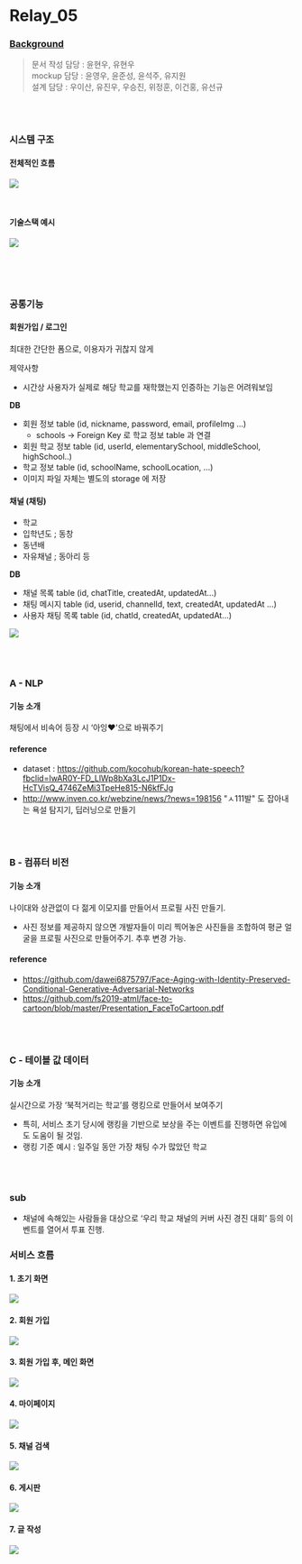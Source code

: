 # Relay_05

### [Background](https://github.com/boostcamp-2020/relay_05/blob/master/background.md)

> 문서 작성 담당 : 윤현우, 유현우<br>
> mockup 담당 : 윤영우, 윤준성, 윤석주, 유지원<br>
> 설계 담당 : 우이산, 유진우, 우승진, 위정훈, 이건홍, 유선규

<br><br>


### 시스템 구조

#### 전체적인 흐름

![](https://user-images.githubusercontent.com/47842964/89014082-f2f15200-d34f-11ea-82a2-5a55f534b731.png)

<br>

#### 기술스택 예시

![](https://miro.medium.com/max/1400/1*_-1gageYjU7cS9MihY0tnw.png)

<br><br><br>

### 공통기능

#### 회원가입 / 로그인

최대한 간단한 폼으로, 이용자가 귀찮지 않게

제약사항

- 시간상 사용자가 실제로 해당 학교를 재학했는지 인증하는 기능은 어려워보임

**DB**

- 회원 정보 table (id, nickname, password, email, profileImg ...)
  - schools -> Foreign Key 로 학교 정보 table 과 연결
- 회원 학교 정보 table (id, userId, elementarySchool, middleSchool, highSchool..)
- 학교 정보 table (id, schoolName, schoolLocation, ...)
- 이미지 파일 자체는 별도의 storage 에 저장

#### 채널 (채팅)

- 학교
- 입학년도 ; 동창
- 동년배
- 자유채널 ; 동아리 등

**DB**

- 채널 목록 table (id, chatTitle, createdAt, updatedAt...)
- 채팅 메시지 table (id, userid, channelId, text, createdAt, updatedAt ...)
- 사용자 채팅 목록 table (id, chatId, createdAt, updatedAt...)

![](https://user-images.githubusercontent.com/47842964/89019866-f3421b00-d358-11ea-8715-e2a19a49bb20.png)

<br>
<br>

### A - NLP

#### 기능 소개

채팅에서 비속어 등장 시 ‘아잉♥’으로 바꿔주기

#### reference

- dataset : https://github.com/kocohub/korean-hate-speech?fbclid=IwAR0Y-FD_LlWp8bXa3LcJ1P1Dx-HcTVisQ_4746ZeMi3TpeHe815-N6kfFJg
- http://www.inven.co.kr/webzine/news/?news=198156 "ㅅ111발" 도 잡아내는 욕설 탐지기, 딥러닝으로 만들기

<br>
<br>

### B - 컴퓨터 비전

#### 기능 소개

나이대와 상관없이 다 젊게 이모지를 만들어서 프로필 사진 만들기.

- 사진 정보를 제공하지 않으면 개발자들이 미리 찍어놓은 사진들을 조합하여 평균 얼굴을 프로필 사진으로 만들어주기. 추후 변경 가능.

#### reference

- https://github.com/dawei6875797/Face-Aging-with-Identity-Preserved-Conditional-Generative-Adversarial-Networks
- https://github.com/fs2019-atml/face-to-cartoon/blob/master/Presentation_FaceToCartoon.pdf

<br>
<br>

### C - 테이블 값 데이터

#### 기능 소개

실시간으로 가장 ‘북적거리는 학교’를 랭킹으로 만들어서 보여주기

- 특히, 서비스 초기 당시에 랭킹을 기반으로 보상을 주는 이벤트를 진행하면 유입에도 도움이 될 것임.
- 랭킹 기준 예시 : 일주일 동안 가장 채팅 수가 많았던 학교

<br>
<br>

### sub

- 채널에 속해있는 사람들을 대상으로 ‘우리 학교 채널의 커버 사진 경진 대회’ 등의 이벤트를 열어서 투표 진행.


### 서비스 흐름

#### 1. 초기 화면
![](https://github.com/boostcamp-2020/relay_05/blob/week1_J09J10_plan/image/%5B%EB%A6%B4%EB%A0%88%EC%9D%B4(%EB%9D%BC%EB%96%BC)%5D%20IntroPage.png?raw=true)
<br>

#### 2. 회원 가입
![](https://github.com/boostcamp-2020/relay_05/blob/week1_J09J10_plan/image/%5B%EB%A6%B4%EB%A0%88%EC%9D%B4(%EB%9D%BC%EB%96%BC)%5D%20%ED%9A%8C%EC%9B%90%EA%B0%80%EC%9E%85%ED%8E%98%EC%9D%B4%EC%A7%80.png?raw=t)
<br>

#### 3. 회원 가입 후, 메인 화면
![](https://github.com/boostcamp-2020/relay_05/blob/week1_J09J10_plan/image/%5BCopy%20of%20relay_05%5D%20%EB%A9%94%EC%9D%B8%ED%99%94%EB%A9%B4%20(1).png?raw=true)
<br>

#### 4. 마이페이지
![](https://github.com/boostcamp-2020/relay_05/blob/week1_J09J10_plan/image/My%ED%8E%98%EC%9D%B4%EC%A7%80.PNG?raw=true)
<br>

#### 5. 채널 검색
![](https://github.com/boostcamp-2020/relay_05/blob/week1_J09J10_plan/image/%5BCopy%20of%20relay_05%5D%20%EC%B1%84%EB%84%90%EA%B2%80%EC%83%89.png?raw=true)
<br>

#### 6. 게시판
![](https://github.com/boostcamp-2020/relay_05/blob/week1_J09J10_plan/image/%EA%B2%8C%EC%8B%9C%EB%AC%BC%20%ED%8E%98%EC%9D%B4%EC%A7%80.png?raw=true)
<br>

#### 7. 글 작성
![](https://github.com/boostcamp-2020/relay_05/blob/week1_J09J10_plan/image/%EA%B8%80%EC%9E%91%EC%84%B1%ED%8E%98%EC%9D%B4%EC%A7%80.PNG?raw=true)
<br>
